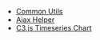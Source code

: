 * [Common Utils](https://github.com/hovermind/jsall/blob/master/common_utils.md)
* [Ajax Helper](https://github.com/hovermind/jsall/blob/master/ajax_helper.md)
* [C3.js Timeseries Chart](https://github.com/hovermind/jsall/blob/master/c3_timeseries_chart.md)
